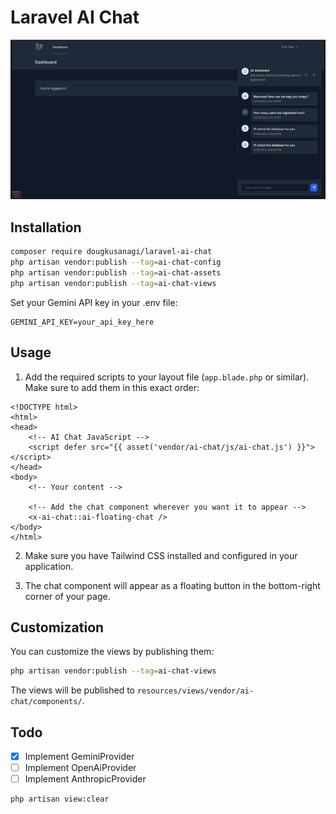 # Laravel AI Chat

![Example](example.png)

## Installation

```bash
composer require dougkusanagi/laravel-ai-chat
php artisan vendor:publish --tag=ai-chat-config
php artisan vendor:publish --tag=ai-chat-assets
php artisan vendor:publish --tag=ai-chat-views
```

Set your Gemini API key in your .env file:

```env
GEMINI_API_KEY=your_api_key_here
```

## Usage

1. Add the required scripts to your layout file (`app.blade.php` or similar). Make sure to add them in this exact order:

```blade
<!DOCTYPE html>
<html>
<head>
    <!-- AI Chat JavaScript -->
    <script defer src="{{ asset('vendor/ai-chat/js/ai-chat.js') }}"></script>
</head>
<body>
    <!-- Your content -->
    
    <!-- Add the chat component wherever you want it to appear -->
    <x-ai-chat::ai-floating-chat />
</body>
</html>
```

2. Make sure you have Tailwind CSS installed and configured in your application.

3. The chat component will appear as a floating button in the bottom-right corner of your page.

## Customization

You can customize the views by publishing them:

```bash
php artisan vendor:publish --tag=ai-chat-views
```

The views will be published to `resources/views/vendor/ai-chat/components/`.

## Todo

- [x] Implement GeminiProvider
- [ ] Implement OpenAiProvider
- [ ] Implement AnthropicProvider

```bash
php artisan view:clear
```
